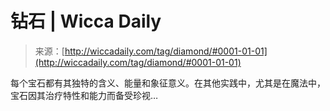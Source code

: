 <!--yml

category: 未分类

date: 2024-06-12 18:24:39

-->

# 钻石 | Wicca Daily

> 来源：[http://wiccadaily.com/tag/diamond/#0001-01-01](http://wiccadaily.com/tag/diamond/#0001-01-01)

每个宝石都有其独特的含义、能量和象征意义。在其他实践中，尤其是在魔法中，宝石因其治疗特性和能力而备受珍视…
